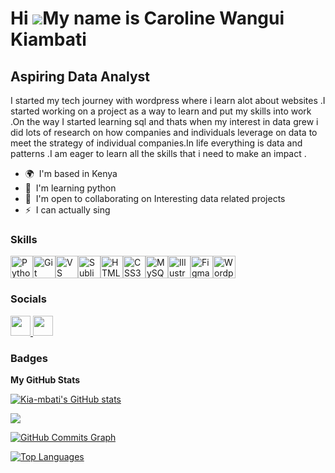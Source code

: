 Hi ![](https://user-images.githubusercontent.com/18350557/176309783-0785949b-9127-417c-8b55-ab5a4333674e.gif)My name is Caroline Wangui Kiambati
================================================================================================================================================

Aspiring Data Analyst
---------------------

I started my tech journey with wordpress where i learn alot about websites .I started working on a project as a way to learn and put my skills into work .On the way I started learning sql and thats when my interest in data grew i did lots of research on how companies and individuals leverage on data to meet the strategy of individual companies.In life everything is data and patterns .I am eager to learn all the skills that i need to make an impact .

* 🌍  I'm based in Kenya
* 🧠  I'm learning python
* 🤝  I'm open to collaborating on Interesting data related projects
* ⚡  I can actually sing

### Skills


<p align="left">
<a href="https://www.python.org/" target="_blank" rel="noreferrer"><img src="https://raw.githubusercontent.com/danielcranney/readme-generator/main/public/icons/skills/python-colored.svg" width="36" height="36" alt="Python" /></a><a href="https://git-scm.com/" target="_blank" rel="noreferrer"><img src="https://raw.githubusercontent.com/danielcranney/readme-generator/main/public/icons/skills/git-colored.svg" width="36" height="36" alt="Git" /></a><a href="https://code.visualstudio.com/" target="_blank" rel="noreferrer"><img src="https://raw.githubusercontent.com/danielcranney/readme-generator/main/public/icons/skills/visualstudiocode.svg" width="36" height="36" alt="VS Code" /></a><a href="https://www.sublimetext.com/index2" target="_blank" rel="noreferrer"><img src="https://raw.githubusercontent.com/danielcranney/readme-generator/main/public/icons/skills/sublimetext.svg" width="36" height="36" alt="Sublime Text" /></a><a href="https://developer.mozilla.org/en-US/docs/Glossary/HTML5" target="_blank" rel="noreferrer"><img src="https://raw.githubusercontent.com/danielcranney/readme-generator/main/public/icons/skills/html5-colored.svg" width="36" height="36" alt="HTML5" /></a><a href="https://www.w3.org/TR/CSS/#css" target="_blank" rel="noreferrer"><img src="https://raw.githubusercontent.com/danielcranney/readme-generator/main/public/icons/skills/css3-colored.svg" width="36" height="36" alt="CSS3" /></a><a href="https://www.mysql.com/" target="_blank" rel="noreferrer"><img src="https://raw.githubusercontent.com/danielcranney/readme-generator/main/public/icons/skills/mysql-colored.svg" width="36" height="36" alt="MySQL" /></a><a href="https://www.adobe.com/uk/products/illustrator.html" target="_blank" rel="noreferrer"><img src="https://raw.githubusercontent.com/danielcranney/readme-generator/main/public/icons/skills/illustrator-colored.svg" width="36" height="36" alt="Illustrator" /></a><a href="https://www.figma.com/" target="_blank" rel="noreferrer"><img src="https://raw.githubusercontent.com/danielcranney/readme-generator/main/public/icons/skills/figma-colored.svg" width="36" height="36" alt="Figma" /></a><a href="https://wordpress.com" target="_blank" rel="noreferrer"><img src="https://raw.githubusercontent.com/danielcranney/readme-generator/main/public/icons/skills/wordpress-colored.svg" width="36" height="36" alt="Wordpress" /></a>
</p>


### Socials

<p align="left"> <a href="https://www.github.com/Kia-mbati" target="_blank" rel="noreferrer"> <picture> <source media="(prefers-color-scheme: dark)" srcset="https://raw.githubusercontent.com/danielcranney/readme-generator/main/public/icons/socials/github-dark.svg" /> <source media="(prefers-color-scheme: light)" srcset="https://raw.githubusercontent.com/danielcranney/readme-generator/main/public/icons/socials/github.svg" /> <img src="https://raw.githubusercontent.com/danielcranney/readme-generator/main/public/icons/socials/github.svg" width="32" height="32" /> </picture> </a> <a href="https://www.linkedin.com/in/caroline-kiambati" target="_blank" rel="noreferrer"> <picture> <source media="(prefers-color-scheme: dark)" srcset="https://raw.githubusercontent.com/danielcranney/readme-generator/main/public/icons/socials/linkedin-dark.svg" /> <source media="(prefers-color-scheme: light)" srcset="https://raw.githubusercontent.com/danielcranney/readme-generator/main/public/icons/socials/linkedin.svg" /> <img src="https://raw.githubusercontent.com/danielcranney/readme-generator/main/public/icons/socials/linkedin.svg" width="32" height="32" /> </picture> </a></p>

### Badges

<b>My GitHub Stats</b>

<a href="http://www.github.com/Kia-mbati"><img src="https://github-readme-stats.vercel.app/api?username=Kia-mbati&show_icons=true&hide=&count_private=true&title_color=ffffff&text_color=6366f1&icon_color=6366f1&bg_color=000000&hide_border=true&show_icons=true" alt="Kia-mbati's GitHub stats" /></a>

<a href="http://www.github.com/Kia-mbati"><img src="https://github-readme-streak-stats.herokuapp.com/?user=Kia-mbati&stroke=6366f1&background=000000&ring=ffffff&fire=ffffff&currStreakNum=6366f1&currStreakLabel=ffffff&sideNums=6366f1&sideLabels=6366f1&dates=6366f1&hide_border=true" /></a>

<a href="http://www.github.com/Kia-mbati"><img src="https://github-readme-activity-graph.cyclic.app/graph?username=Kia-mbati&bg_color=000000&color=6366f1&line=6366f1&point=6366f1&area_color=000000&area=true&hide_border=true&custom_title=GitHub%20Commits%20Graph" alt="GitHub Commits Graph" /></a>

<a href="https://github.com/Kia-mbati" align="left"><img src="https://github-readme-stats.vercel.app/api/top-langs/?username=Kia-mbati&langs_count=10&title_color=ffffff&text_color=6366f1&icon_color=6366f1&bg_color=000000&hide_border=true&locale=en&custom_title=Top%20%Languages" alt="Top Languages" /></a>
